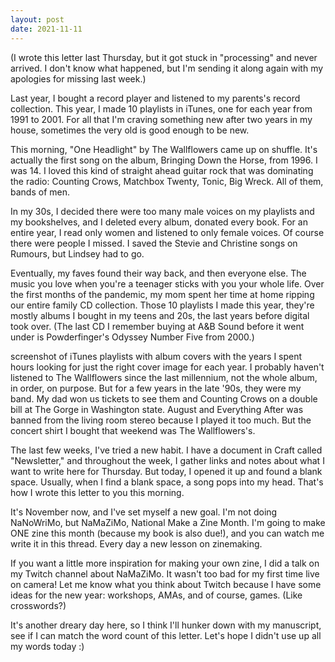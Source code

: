```yaml
---
layout: post
date: 2021-11-11
---
```


(I wrote this letter last Thursday, but it got stuck in "processing" and never arrived. I don't know what happened, but I'm sending it along again with my apologies for missing last week.)

Last year, I bought a record player and listened to my parents's record collection. This year, I made 10 playlists in iTunes, one for each year from 1991 to 2001. For all that I'm craving something new after two years in my house, sometimes the very old is good enough to be new.

This morning, "One Headlight" by The Wallflowers came up on shuffle. It's actually the first song on the album, Bringing Down the Horse, from 1996. I was 14. I loved this kind of straight ahead guitar rock that was dominating the radio: Counting Crows, Matchbox Twenty, Tonic, Big Wreck. All of them, bands of men.

In my 30s, I decided there were too many male voices on my playlists and my bookshelves, and I deleted every album, donated every book. For an entire year, I read only women and listened to only female voices. Of course there were people I missed. I saved the Stevie and Christine songs on Rumours, but Lindsey had to go.

Eventually, my faves found their way back, and then everyone else. The music you love when you're a teenager sticks with you your whole life. Over the first months of the pandemic, my mom spent her time at home ripping our entire family CD collection. Those 10 playlists I made this year, they're mostly albums I bought in my teens and 20s, the last years before digital took over. (The last CD I remember buying at A&B Sound before it went under is Powderfinger's Odyssey Number Five from 2000.)

screenshot of iTunes playlists with album covers with the years
I spent hours looking for just the right cover image for each year.
I probably haven't listened to The Wallflowers since the last millennium, not the whole album, in order, on purpose. But for a few years in the late '90s, they were my band. My dad won us tickets to see them and Counting Crows on a double bill at The Gorge in Washington state. August and Everything After was banned from the living room stereo because I played it too much. But the concert shirt I bought that weekend was The Wallflowers's.

The last few weeks, I've tried a new habit. I have a document in Craft called "Newsletter," and throughout the week, I gather links and notes about what I want to write here for Thursday. But today, I opened it up and found a blank space. Usually, when I find a blank space, a song pops into my head. That's how I wrote this letter to you this morning.

It's November now, and I've set myself a new goal. I'm not doing NaNoWriMo, but NaMaZiMo, National Make a Zine Month. I'm going to make ONE zine this month (because my book is also due!), and you can watch me write it in this thread. Every day a new lesson on zinemaking.

If you want a little more inspiration for making your own zine, I did a talk on my Twitch channel about NaMaZiMo. It wasn't too bad for my first time live on camera! Let me know what you think about Twitch because I have some ideas for the new year: workshops, AMAs, and of course, games. (Like crosswords?)

It's another dreary day here, so I think I'll hunker down with my manuscript, see if I can match the word count of this letter. Let's hope I didn't use up all my words today :)